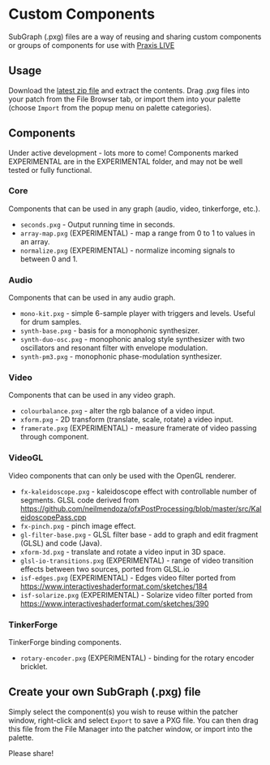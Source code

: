 # Custom Components

SubGraph (.pxg) files are a way of reusing and sharing custom components or groups of components for use with [Praxis LIVE](http://www.praxislive.org)

## Usage

Download the [latest zip file](https://github.com/praxis-live/pxg/archive/master.zip) and extract the contents. Drag .pxg files into your patch from the File Browser tab, or import them into your palette (choose `Import` from the popup menu on palette categories).

## Components

Under active development - lots more to come! Components marked EXPERIMENTAL are in the EXPERIMENTAL folder, and may not be well tested or fully functional.

### Core

Components that can be used in any graph (audio, video, tinkerforge, etc.).

* `seconds.pxg` - Output running time in seconds.
* `array-map.pxg` (EXPERIMENTAL) - map a range from 0 to 1 to values in an array.
* `normalize.pxg` (EXPERIMENTAL) - normalize incoming signals to between 0 and 1.

### Audio

Components that can be used in any audio graph.

* `mono-kit.pxg` - simple 6-sample player with triggers and levels. Useful for drum samples.
* `synth-base.pxg` - basis for a monophonic synthesizer.
* `synth-duo-osc.pxg` - monophonic analog style synthesizer with two oscillators and resonant filter with envelope modulation.
* `synth-pm3.pxg` - monophonic phase-modulation synthesizer.

### Video

Components that can be used in any video graph.

* `colourbalance.pxg` - alter the rgb balance of a video input.
* `xform.pxg` - 2D transform (translate, scale, rotate) a video input.
* `framerate.pxg` (EXPERIMENTAL) - measure framerate of video passing through component.

### VideoGL

Video components that can only be used with the OpenGL renderer.

* `fx-kaleidoscope.pxg` - kaleidoscope effect with controllable number of segments. GLSL code derived from https://github.com/neilmendoza/ofxPostProcessing/blob/master/src/KaleidoscopePass.cpp
* `fx-pinch.pxg` - pinch image effect.
* `gl-filter-base.pxg` - GLSL filter base - add to graph and edit fragment (GLSL) and code (Java).
* `xform-3d.pxg` - translate and rotate a video input in 3D space.
* `glsl-io-transitions.pxg` (EXPERIMENTAL) - range of video transition effects between two sources, ported from GLSL.io
* `isf-edges.pxg` (EXPERIMENTAL) - Edges video filter ported from https://www.interactiveshaderformat.com/sketches/184
* `isf-solarize.pxg` (EXPERIMENTAL) - Solarize video filter ported from https://www.interactiveshaderformat.com/sketches/390

### TinkerForge

TinkerForge binding components.

* `rotary-encoder.pxg` (EXPERIMENTAL) - binding for the rotary encoder bricklet.

## Create your own SubGraph (.pxg) file

Simply select the component(s) you wish to reuse within the patcher window, right-click and select `Export` to save a PXG file. You can then drag this file from the File Manager into the patcher window, or import into the palette.

Please share!
